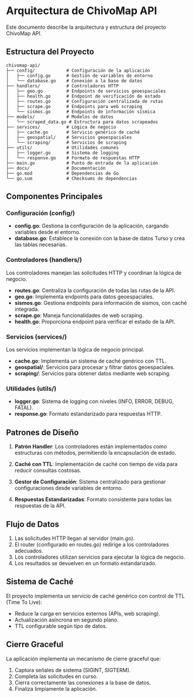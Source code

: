 # Arquitectura de ChivoMap API

Este documento describe la arquitectura y estructura del proyecto ChivoMap API.

## Estructura del Proyecto

```
chivomap-api/
├── config/            # Configuración de la aplicación
│   ├── config.go      # Gestión de variables de entorno
│   └── database.go    # Conexión a la base de datos
├── handlers/          # Controladores HTTP
│   ├── geo.go         # Endpoints de servicios geoespaciales
│   ├── health.go      # Endpoint de verificación de estado
│   ├── routes.go      # Configuración centralizada de rutas
│   ├── scrape.go      # Endpoints para web scraping
│   └── sismos.go      # Endpoints de información sísmica
├── models/            # Modelos de datos
│   └── scraped_data.go # Estructura para datos scrapeados
├── services/          # Lógica de negocio
│   ├── cache.go       # Servicio genérico de caché
│   ├── geospatial/    # Servicios geoespaciales
│   └── scraping/      # Servicios de scraping
├── utils/             # Utilidades comunes
│   ├── logger.go      # Sistema de logging
│   └── response.go    # Formato de respuestas HTTP
├── main.go            # Punto de entrada de la aplicación
├── docs/              # Documentación
├── go.mod             # Dependencias de Go
└── go.sum             # Checksums de dependencias
```

## Componentes Principales

### Configuración (config/)

- **config.go**: Gestiona la configuración de la aplicación, cargando variables desde el entorno.
- **database.go**: Establece la conexión con la base de datos Turso y crea las tablas necesarias.

### Controladores (handlers/)

Los controladores manejan las solicitudes HTTP y coordinan la lógica de negocio.

- **routes.go**: Centraliza la configuración de todas las rutas de la API.
- **geo.go**: Implementa endpoints para datos geoespaciales.
- **sismos.go**: Gestiona endpoints para información de sismos, con caché integrada.
- **scrape.go**: Maneja funcionalidades de web scraping.
- **health.go**: Proporciona endpoint para verificar el estado de la API.

### Servicios (services/)

Los servicios implementan la lógica de negocio principal.

- **cache.go**: Implementa un sistema de caché genérico con TTL.
- **geospatial/**: Servicios para procesar y filtrar datos geoespaciales.
- **scraping/**: Servicios para obtener datos mediante web scraping.

### Utilidades (utils/)

- **logger.go**: Sistema de logging con niveles (INFO, ERROR, DEBUG, FATAL).
- **response.go**: Formato estandarizado para respuestas HTTP.

## Patrones de Diseño

1. **Patrón Handler**: Los controladores están implementados como estructuras con métodos, permitiendo la encapsulación de estado.

2. **Caché con TTL**: Implementación de caché con tiempo de vida para reducir consultas costosas.

3. **Gestor de Configuración**: Sistema centralizado para gestionar configuraciones desde variables de entorno.

4. **Respuestas Estandarizadas**: Formato consistente para todas las respuestas de la API.

## Flujo de Datos

1. Las solicitudes HTTP llegan al servidor (main.go).
2. El router (configurado en routes.go) redirige a los controladores adecuados.
3. Los controladores utilizan servicios para ejecutar la lógica de negocio.
4. Los resultados se devuelven en un formato estandarizado.

## Sistema de Caché

El proyecto implementa un servicio de caché genérico con control de TTL (Time To Live):

- Reduce la carga en servicios externos (APIs, web scraping).
- Actualización asíncrona en segundo plano.
- TTL configurable según tipo de datos.

## Cierre Graceful

La aplicación implementa un mecanismo de cierre graceful que:

1. Captura señales de sistema (SIGINT, SIGTERM).
2. Completa las solicitudes en curso.
3. Cierra correctamente las conexiones a la base de datos.
4. Finaliza limpiamente la aplicación. 